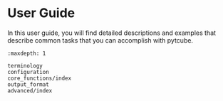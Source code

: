 # User Guide

In this user guide, you will find detailed descriptions and examples that describe common tasks that you can accomplish with pytcube.

```{toctree}
:maxdepth: 1

terminology
configuration
core_functions/index
output_format
advanced/index
```
